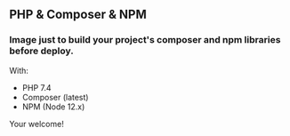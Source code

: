 ## PHP & Composer & NPM

### Image just to build your project's composer and npm libraries before deploy.

With:
- PHP 7.4
- Composer (latest)
- NPM (Node 12.x)

Your welcome!
